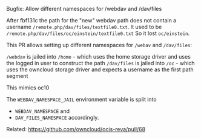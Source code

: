 Bugfix: Allow different namespaces for /webdav and /dav/files

After fbf131c the path for the "new" webdav path does not contain a username `/remote.php/dav/files/textfile0.txt`. It used to be `/remote.php/dav/files/oc/einstein/textfile0.txt` So it lost `oc/einstein`.

This PR allows setting up different namespaces for `/webav` and `/dav/files`:

`/webdav` is jailed into `/home` - which uses the home storage driver and uses the logged in user to construct the path
`/dav/files` is jailed into `/oc` - which uses the owncloud storage driver and expects a username as the first path segment

This mimics oc10

The `WEBDAV_NAMESPACE_JAIL` environment variable is split into
- `WEBDAV_NAMESPACE` and
- `DAV_FILES_NAMESPACE` accordingly.

Related: https://github.com/owncloud/ocis-reva/pull/68

